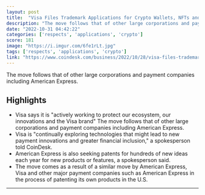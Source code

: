 ```yaml
---
layout: post
title:  "Visa Files Trademark Applications for Crypto Wallets, NFTs and the Metaverse"
description: "The move follows that of other large corporations and payment companies including American Express."
date: "2022-10-31 04:42:22"
categories: ['respects', 'applications', 'crypto']
score: 181
image: "https://i.imgur.com/6fe1rLt.jpg"
tags: ['respects', 'applications', 'crypto']
link: "https://www.coindesk.com/business/2022/10/28/visa-files-trademark-applications-for-crypto-wallets-nfts-and-the-metaverse/"
---
```


The move follows that of other large corporations and payment companies including American Express.

## Highlights

- Visa says it is "actively working to protect our ecosystem, our innovations and the Visa brand" The move follows that of other large corporations and payment companies including American Express.
- Visa is "continually exploring technologies that might lead to new payment innovations and greater financial inclusion," a spokesperson told CoinDesk.
- American Express is also seeking patents for hundreds of new ideas each year for new products or features, a spokesperson said.
- The move comes as a result of a similar move by American Express, Visa and other major payment companies such as American Express in the process of patenting its own products in the U.S.

---
